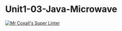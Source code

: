 # Unit1-03-Java-Microwave
[![Mr Coxall's Super Linter](README.md/../../../workflows/Mr%20Coxall's%20Super%20Linter/badge.svg)](README.md/../../../actions)
